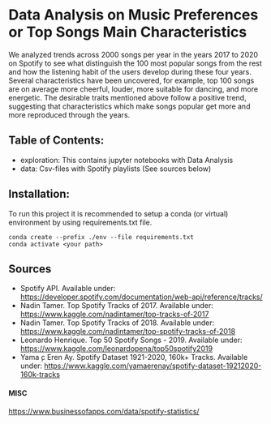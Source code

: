 # Data Analysis on Music Preferences or Top Songs Main Characteristics

We analyzed trends across 2000 songs per year in the years 2017 to 2020 on Spotify to see what distinguish the 100 most popular songs from the rest and how the listening habit of the users develop during these four years. Several characteristics have been uncovered, for example, top 100 songs are on average more cheerful, louder, more suitable for dancing, and more energetic. The desirable traits mentioned above follow a positive trend, suggesting that characteristics which make songs popular get more and more reproduced through the years.

## Table of Contents:
  - exploration: This contains jupyter notebooks with Data Analysis
  - data: Csv-files with Spotify playlists (See sources below)

## Installation:
To run this project it is recommended to setup a conda (or virtual) environment by using requirements.txt file.

```
conda create --prefix ./env --file requirements.txt
conda activate <your path>

```




## Sources
- Spotify API. Available under:  https://developer.spotify.com/documentation/web-api/reference/tracks/
- Nadin Tamer. Top Spotify Tracks of 2017. Available under: https://www.kaggle.com/nadintamer/top-tracks-of-2017
- Nadin Tamer. Top Spotify Tracks of 2018. Available under: https://www.kaggle.com/nadintamer/top-spotify-tracks-of-2018
- Leonardo  Henrique.  Top  50  Spotify  Songs  -  2019. Available   under: https://www.kaggle.com/leonardopena/top50spotify2019
- Yama ̧c Eren Ay. Spotify Dataset 1921-2020, 160k+ Tracks. Available under: https://www.kaggle.com/yamaerenay/spotify-dataset-19212020-160k-tracks


#### MISC

https://www.businessofapps.com/data/spotify-statistics/
